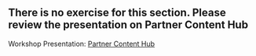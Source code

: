 There is no exercise for this section. Please review the presentation on Partner Content Hub
--------------------------------------------------------------------------------------------

Workshop Presentation: [Partner Content Hub](http://redhat-partner.highspot.com/)
